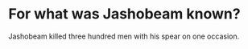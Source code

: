 # For what was Jashobeam known?

Jashobeam killed three hundred men with his spear on one occasion.
